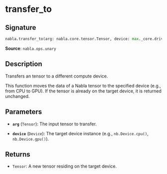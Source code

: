 # transfer_to

## Signature

```python
nabla.transfer_to(arg: nabla.core.tensor.Tensor, device: max._core.driver.Device) -> nabla.core.tensor.Tensor
```

**Source**: `nabla.ops.unary`

## Description

Transfers an tensor to a different compute device.

This function moves the data of a Nabla tensor to the specified device
(e.g., from CPU to GPU). If the tensor is already on the target device,
it is returned unchanged.

## Parameters

- **`arg`** (`Tensor`): The input tensor to transfer.

- **`device`** (`Device`): The target device instance (e.g., `nb.Device.cpu()`, `nb.Device.gpu()`).

## Returns

- `Tensor`: A new tensor residing on the target device.
